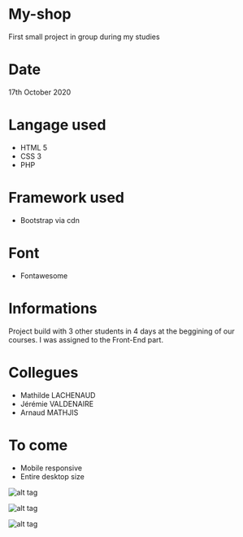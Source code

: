 # My-shop
First small project in group during my studies

# Date
17th October 2020

# Langage used
- HTML 5
- CSS 3
- PHP

# Framework used
- Bootstrap via cdn

# Font
- Fontawesome

# Informations
Project build with 3 other students in 4 days at the beggining of our courses.
I was assigned to the Front-End part.

# Collegues
- Mathilde LACHENAUD
- Jérémie VALDENAIRE
- Arnaud MATHJIS


# To come
- Mobile responsive
- Entire desktop size


![alt tag](https://user-images.githubusercontent.com/73991398/99702511-2807e880-2a96-11eb-8345-06b25aeb115f.png)

![alt tag](https://user-images.githubusercontent.com/73991398/99702530-30f8ba00-2a96-11eb-86ab-7901c5db3ade.png)

![alt tag](https://user-images.githubusercontent.com/73991398/99702600-48d03e00-2a96-11eb-92f8-23d4066bd28f.png)

